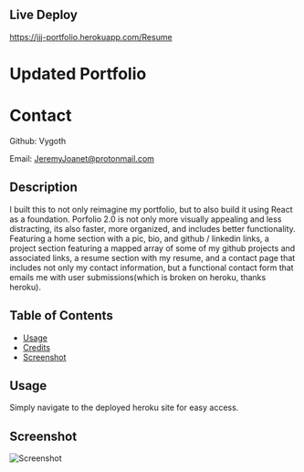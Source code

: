 ## Live Deploy
https://jjj-portfolio.herokuapp.com/Resume

# Updated Portfolio

# Contact
Github:
Vygoth

Email:
JeremyJoanet@protonmail.com

## Description
I built this to not only reimagine my portfolio, but to also build it using React as a foundation. Porfolio 2.0 is not only more visually appealing and less distracting, its also faster, more organized, and includes better functionality. Featuring a home section with a pic, bio, and github / linkedin links, a project section featuring a mapped array of some of my github projects and associated links, a resume section with my resume, and a contact page that includes not only my contact information, but a functional contact form that emails me with user submissions(which is broken on heroku, thanks heroku).

## Table of Contents
- [Usage](#Usage)
- [Credits](#Credits)
- [Screenshot](#Screenshot)

## Usage
Simply navigate to the deployed heroku site for easy access.

## Screenshot
![Screenshot](./UpdatedPortfolio.PNG)
